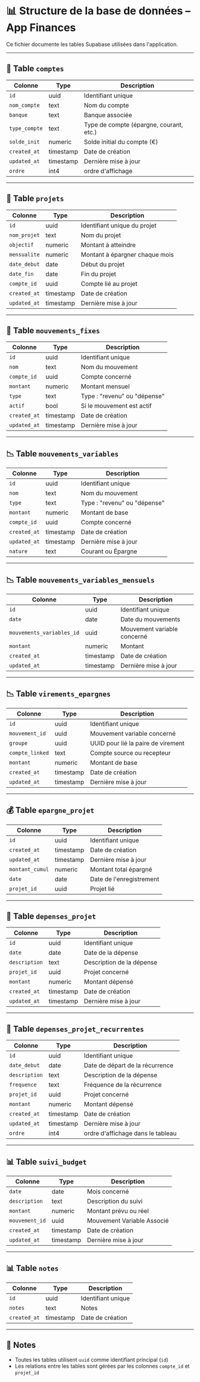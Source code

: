 # 📊 Structure de la base de données – App Finances

Ce fichier documente les tables Supabase utilisées dans l'application.

---

## 🧾 Table `comptes`

| Colonne        | Type     | Description                              |
|----------------|----------|------------------------------------------|
| `id`           | uuid     | Identifiant unique                       |
| `nom_compte`   | text     | Nom du compte                            |
| `banque`       | text     | Banque associée                          |
| `type_compte`  | text     | Type de compte (épargne, courant, etc.)  |
| `solde_init`   | numeric  | Solde initial du compte (€)              |
| `created_at`   | timestamp| Date de création                         |
| `updated_at`   | timestamp| Dernière mise à jour                     |
| `ordre`        | int4     | ordre d'affichage                        |

---

## 📁 Table `projets`

| Colonne        | Type     | Description                              |
|----------------|----------|------------------------------------------|
| `id`           | uuid     | Identifiant unique du projet             |
| `nom_projet`   | text     | Nom du projet                            |
| `objectif`     | numeric  | Montant à atteindre                      |
| `mensualite`   | numeric  | Montant à épargner chaque mois           |
| `date_debut`   | date     | Début du projet                          |
| `date_fin`     | date     | Fin du projet                            |
| `compte_id`    | uuid     | Compte lié au projet                     |
| `created_at`   | timestamp| Date de création                         |
| `updated_at`   | timestamp| Dernière mise à jour                     |

---

## 🔁 Table `mouvements_fixes`

| Colonne        | Type     | Description                              |
|----------------|----------|------------------------------------------|
| `id`           | uuid     | Identifiant unique                       |
| `nom`          | text     | Nom du mouvement                         |
| `compte_id`    | uuid     | Compte concerné                          |
| `montant`      | numeric  | Montant mensuel                          |
| `type`         | text     | Type : "revenu" ou "dépense"             |
| `actif`        | bool     | Si le mouvement est actif                |
| `created_at`   | timestamp| Date de création                         |
| `updated_at`   | timestamp| Dernière mise à jour                     |

---

## 📉 Table `mouvements_variables`

| Colonne        | Type     | Description                              |
|----------------|----------|------------------------------------------|
| `id`           | uuid     | Identifiant unique                       |
| `nom`          | text     | Nom du mouvement                         |
| `type`         | text     | Type : "revenu" ou "dépense"             |
| `montant`      | numeric  | Montant de base                          |
| `compte_id`    | uuid     | Compte concerné                          |
| `created_at`   | timestamp| Date de création                         |
| `updated_at`   | timestamp| Dernière mise à jour                     |
| `nature`       | text     | Courant ou Épargne                       |
---

## 📉 Table `mouvements_variables_mensuels`

| Colonne                   | Type     | Description                              |
|---------------------------|----------|------------------------------------------|
| `id`                      | uuid     | Identifiant unique                       |
| `date`                    | date     | Date du mouvements                       |
| `mouvements_variables_id` | uuid     | Mouvement variable concerné              |
| `montant`                 | numeric  | Montant                                  |
| `created_at`              | timestamp| Date de création                         |
| `updated_at`              | timestamp| Dernière mise à jour                     |

---

## 📉 Table `virements_epargnes`

| Colonne        | Type     | Description                              |
|----------------|----------|------------------------------------------|
| `id`           | uuid     | Identifiant unique                       |
| `mouvement_id` | uuid     | Mouvement variable concerné              |
| `groupe`       | uuid     | UUID pour lié la paire de virement       |
| `compte_linked`| text     | Compte source ou recepteur               |
| `montant`      | numeric  | Montant de base                          |
| `created_at`   | timestamp| Date de création                         |
| `updated_at`   | timestamp| Dernière mise à jour                     |
---

## 💰 Table `epargne_projet`

| Colonne         | Type     | Description                              |
|-----------------|----------|------------------------------------------|
| `id`            | uuid     | Identifiant unique                       |
| `created_at`    | timestamp| Date de création                         |
| `updated_at`    | timestamp| Dernière mise à jour                     |
| `montant_cumul` | numeric  | Montant total épargné                    |
| `date`          | date     | Date de l'enregistrement                 |
| `projet_id`     | uuid     | Projet lié                               |

---

## 💸 Table `depenses_projet`

| Colonne        | Type     | Description                              |
|----------------|----------|------------------------------------------|
| `id`           | uuid     | Identifiant unique                       |
| `date`         | date     | Date de la dépense                       |
| `description`  | text     | Description de la dépense                |
| `projet_id`    | uuid     | Projet concerné                          |
| `montant`      | numeric  | Montant dépensé                          |
| `created_at`   | timestamp| Date de création                         |
| `updated_at`   | timestamp| Dernière mise à jour                     |

---
## 💸 Table `depenses_projet_recurrentes`

| Colonne        | Type     | Description                              |
|----------------|----------|------------------------------------------|
| `id`           | uuid     | Identifiant unique                       |
| `date_debut`   | date     | Date de départ de la récurrence          |
| `description`  | text     | Description de la dépense                |
| `frequence`    | text     | Fréquence de la récurrence               |
| `projet_id`    | uuid     | Projet concerné                          |
| `montant`      | numeric  | Montant dépensé                          |
| `created_at`   | timestamp| Date de création                         |
| `updated_at`   | timestamp| Dernière mise à jour                     |
| `ordre`        | int4     | ordre d'affichage dans le tableau        |
---
## 📊 Table `suivi_budget`

| Colonne        | Type     | Description                              |
|----------------|----------|------------------------------------------|
| `date`         | date     | Mois concerné                            |
| `description`  | text     | Description du suivi                     |
| `montant`      | numeric  | Montant prévu ou réel                    |
| `mouvement_id` | uuid     | Mouvement Variable Associé               |
| `created_at`   | timestamp| Date de création                         |
| `updated_at`   | timestamp| Dernière mise à jour                     |

---
## 📊 Table `notes`

| Colonne        | Type     | Description                              |
|----------------|----------|------------------------------------------|
| `id`           | uuid     | Identifiant unique                       |
| `notes`        | text     | Notes                                    |
| `created_at`   | timestamp| Date de création                         |

---
## 🔐 Notes

- Toutes les tables utilisent `uuid` comme identifiant principal (`id`)
- Les relations entre les tables sont gérées par les colonnes `compte_id` et `projet_id`
